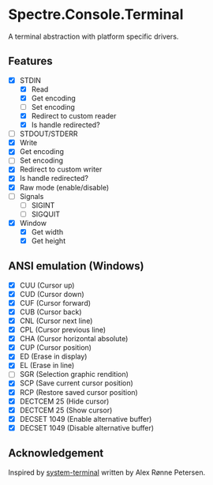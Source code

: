 # Spectre.Console.Terminal

A terminal abstraction with platform specific drivers.

## Features

- [x] STDIN
  - [x] Read
  - [x] Get encoding
  - [ ] Set encoding
  - [x] Redirect to custom reader
  - [x] Is handle redirected?
- [ ]  STDOUT/STDERR
  - [x] Write
  - [x] Get encoding
  - [ ] Set encoding
  - [x] Redirect to custom writer
  - [x] Is handle redirected?
- [x] Raw mode (enable/disable)
- [ ] Signals
  - [ ] SIGINT
  - [ ] SIGQUIT
- [x] Window
  - [x] Get width
  - [x] Get height

## ANSI emulation (Windows)

- [x] CUU (Cursor up)
- [x] CUD (Cursor down)
- [x] CUF (Cursor forward)
- [x] CUB (Cursor back)
- [x] CNL (Cursor next line)
- [x] CPL (Cursor previous line)
- [x] CHA (Cursor horizontal absolute)
- [X] CUP (Cursor position)
- [X] ED (Erase in display)
- [X] EL (Erase in line)
- [ ] SGR (Selection graphic rendition)
- [x] SCP (Save current cursor position)
- [x] RCP (Restore saved cursor position)
- [x] DECTCEM 25 (Hide cursor)
- [x] DECTCEM 25 (Show cursor)
- [x] DECSET 1049 (Enable alternative buffer)
- [x] DECSET 1049 (Disable alternative buffer)

## Acknowledgement

Inspired by [system-terminal](https://github.com/alexrp/system-terminal) written by Alex Rønne Petersen.
